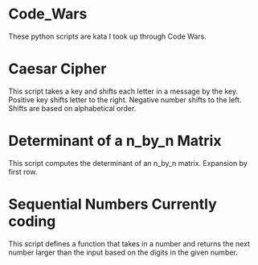 # Code_Wars
These python scripts are kata I took up
through Code Wars. 

# Caesar Cipher
This script takes a key and shifts each
letter in a message by the key. Positive
key shifts letter to the right. Negative
number shifts to the left. Shifts are 
based on alphabetical order.

# Determinant of a n_by_n Matrix
This script computes the determinant
of an n_by_n matrix. Expansion by 
first row.

# Sequential Numbers Currently coding
This script defines a function that
takes in a number and returns the 
next number larger than the input
based on the digits in the given 
number.
